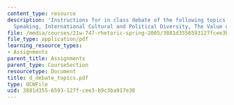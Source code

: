 ```yaml
---
content_type: resource
description: 'Instructions for in class debate of the following topics: Writing versus
  Speaking, International Cultural and Political Diversity, The Value of Technology.'
file: /media/courses/21w-747-rhetoric-spring-2005/3881d3556593127fcee3b9c3ba917e38_d_debate_topics.pdf
file_type: application/pdf
learning_resource_types:
- Assignments
parent_title: Assignments
parent_type: CourseSection
resourcetype: Document
title: d_debate_topics.pdf
type: OCWFile
uid: 3881d355-6593-127f-cee3-b9c3ba917e38
---
```

